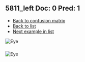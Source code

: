 ## 5811_left Doc: 0 Pred: 1
- [Back to confusion matrix](https://github.com/juliandewit/kaggle_retinopathy/blob/master/matrix.md)
- [Back to list](https://github.com/juliandewit/kaggle_retinopathy/blob/master/lists/01/list.md)
- [Next example in list](https://github.com/juliandewit/kaggle_retinopathy/blob/master/lists/01/58/5833_right.md)

![Eye](https://retinopaty.blob.core.windows.net/size1024/5811_left_0.jpeg)

### 

![Eye]()
